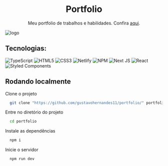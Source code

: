 <h1 align="center">Portfolio</h1>
<p align="center"> Meu portfolio de trabalhos e habilidades. Confira <a href="https://gustavohernandes.netlify.app">aqui</a>.</p>

![logo](https://user-images.githubusercontent.com/66632840/186479290-6d1c2687-e755-411a-bb67-7b8d0504baf2.png)

## Tecnologias:
![TypeScript](https://img.shields.io/badge/typescript-%23007ACC.svg?style=for-the-badge&logo=typescript&logoColor=white) 
![HTML5](https://img.shields.io/badge/html5-%23E34F26.svg?style=for-the-badge&logo=html5&logoColor=white) 
![CSS3](https://img.shields.io/badge/css3-%231572B6.svg?style=for-the-badge&logo=css3&logoColor=white) 
![Netlify](https://img.shields.io/badge/netlify-%23000000.svg?style=for-the-badge&logo=netlify&logoColor=#00C7B7) 
![NPM](https://img.shields.io/badge/NPM-%23000000.svg?style=for-the-badge&logo=npm&logoColor=white) 
![Next JS](https://img.shields.io/badge/Next-black?style=for-the-badge&logo=next.js&logoColor=white) 
![React](https://img.shields.io/badge/react-%2320232a.svg?style=for-the-badge&logo=react&logoColor=%2361DAFB) 
![Styled Components](https://img.shields.io/badge/styled--components-DB7093?style=for-the-badge&logo=styled-components&logoColor=white) 

## Rodando localmente
Clone o projeto

```bash
  git clone "https://github.com/gustavohernandes11/portfolio/" portfolio
```

Entre no diretório do projeto

```bash
  cd portfolio
```

Instale as dependências

```bash
  npm i
```

Inicie o servidor

```bash
  npm run dev
```
